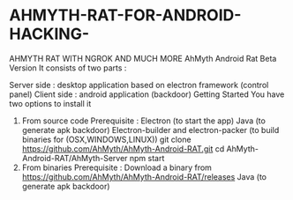 # AHMYTH-RAT-FOR-ANDROID-HACKING-
AHMYTH RAT WITH NGROK AND MUCH MORE
AhMyth Android Rat
Beta Version
It consists of two parts :

Server side : desktop application based on electron framework (control panel)
Client side : android application (backdoor)
Getting Started
You have two options to install it
1) From source code
Prerequisite :
Electron (to start the app)
Java (to generate apk backdoor)
Electron-builder and electron-packer (to build binaries for (OSX,WINDOWS,LINUX))
git clone https://github.com/AhMyth/AhMyth-Android-RAT.git
cd AhMyth-Android-RAT/AhMyth-Server
npm start
2) From binaries
Prerequisite :
Download a binary from https://github.com/AhMyth/AhMyth-Android-RAT/releases
Java (to generate apk backdoor)

